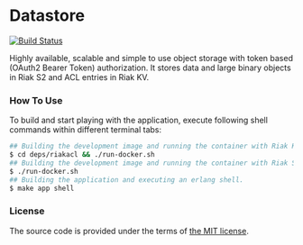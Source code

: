 # Datastore

[![Build Status][travis-img]][travis]

Highly available, scalable and simple to use object storage
with token based (OAuth2 Bearer Token) authorization.
It stores data and large binary objects in Riak S2 and ACL entries in Riak KV.


### How To Use

To build and start playing with the application,
execute following shell commands within different terminal tabs:

```bash
## Building the development image and running the container with Riak KV (ACL) within it.
$ cd deps/riakacl && ./run-docker.sh
## Building the development image and running the container with Riak S2 (Data) within it.
$ ./run-docker.sh
## Building the application and executing an erlang shell.
$ make app shell
```



### License

The source code is provided under the terms of [the MIT license][license].

[license]:http://www.opensource.org/licenses/MIT
[travis]:https://travis-ci.org/manifest/datastore?branch=master
[travis-img]:https://secure.travis-ci.org/manifest/datastore.png?branch=master
